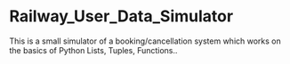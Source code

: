 # Railway_User_Data_Simulator
This is a small simulator of a booking/cancellation system which works on the basics of Python Lists, Tuples, Functions..
